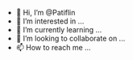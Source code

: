 - 👋 Hi, I’m @Patiflin
- 👀 I’m interested in ...
- 🌱 I’m currently learning ...
- 💞️ I’m looking to collaborate on ...
- 📫 How to reach me ...

<!---
Patiflin/Patiflin is a ✨ special ✨ repository because its `README.md` (this file) appears on your GitHub profile.
You can click the Preview link to take a look at your changes.
--->
